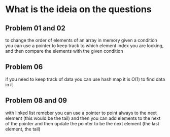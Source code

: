 # What is the ideia on the questions

## Problem 01 and 02

to change the order of elements of an array in memory given a condition you can use a pointer to keep track to which element index
you are looking, and then compare the elements with the given condition

## Problem 06

if you need to keep track of data you can use hash map it is O(1) to find data in it

## Problem 08 and 09

with linked list remeber you can use a pointer to point always to the next element (this would be the tail)
and then you can add elements to the next of the pointer and then update the pointer to be the next element (the last element, the tail)
